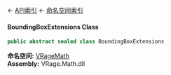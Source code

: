 ← [API索引](Api-Index) ← [命名空间索引](Namespace-Index)

#### BoundingBoxExtensions Class

```csharp
public abstract sealed class BoundingBoxExtensions
```

**命名空间:** [VRageMath](VRageMath)  
**Assembly:** VRage.Math.dll


